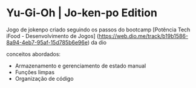 # Yu-Gi-Oh | Jo-ken-po Edition

Jogo de jokenpo criado seguindo os passos do bootcamp [Potência Tech iFood - Desenvolvimento de Jogos] (https://web.dio.me/track/b19b1586-8a94-4eb7-95af-15d785b6e96e) da dio

conceitos abordados:

- Armazenamento e gerenciamento de estado manual
- Funções limpas
- Organização de código
